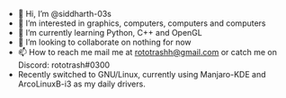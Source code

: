 - 👋 Hi, I’m @siddharth-03s
- 👀 I’m interested in graphics, computers, computers and computers
- 🌱 I’m currently learning Python, C++ and OpenGL
- 💞️ I’m looking to collaborate on nothing for now
- 📫 How to reach me mail me at rototrashh@gmail.com or catch me on Discord: rototrash#0300
- Recently switched to GNU/Linux, currently using Manjaro-KDE and ArcoLinuxB-i3 as my daily drivers.
